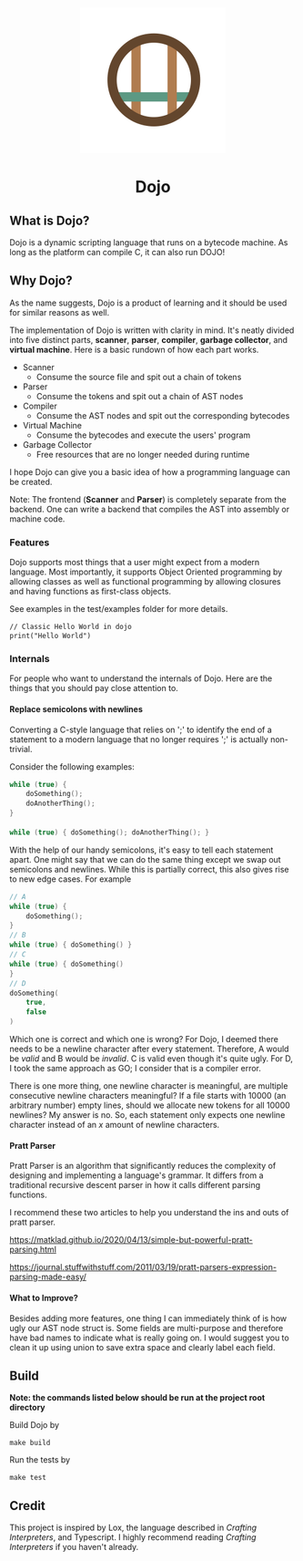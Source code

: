 
<p align="center">
  <img width="256" height="256" src="./dojo.png">
  <h1 align="center">Dojo</h1>
</p>

## What is Dojo?
 
Dojo is a dynamic scripting language that runs on a bytecode machine. As long as the platform can compile C, it can also run DOJO!
 
## Why Dojo?
 
As the name suggests, Dojo is a product of learning and it should be used for similar reasons as well.
 
The implementation of Dojo is written with clarity in mind. It's neatly divided into five distinct parts, **scanner**, **parser**, **compiler**, **garbage collector**, and **virtual machine**. Here is a basic rundown of how each part works.
 
- Scanner
    - Consume the source file and spit out a chain of tokens
- Parser
    - Consume the tokens and spit out a chain of AST nodes
- Compiler
    - Consume the AST nodes and spit out the corresponding bytecodes
- Virtual Machine
    - Consume the bytecodes and execute the users' program
- Garbage Collector
    - Free resources that are no longer needed during runtime

I hope Dojo can give you a basic idea of how a programming language can be created.
 
Note: The frontend (**Scanner** and **Parser**) is completely separate from the backend. One can write a backend that compiles the AST into assembly or machine code.
 
### Features
 
Dojo supports most things that a user might expect from a modern language. Most importantly, it supports Object Oriented programming by allowing classes as well as functional programming by allowing closures and having functions as first-class objects.
 
See examples in the test/examples folder for more details.
```
// Classic Hello World in dojo
print("Hello World")
```

### Internals
For people who want to understand the internals of Dojo. Here are the things that you should pay close attention to.
#### **Replace semicolons with newlines**

Converting a C-style language that relies on ';' to identify the end of a statement to a modern language that no longer requires ';' is actually non-trivial. 

Consider the following examples:

```C
while (true) {
    doSomething();
    doAnotherThing();
}

while (true) { doSomething(); doAnotherThing(); }
```
With the help of our handy semicolons, it's easy to tell each statement apart. One might say that we can do the same thing except we swap out semicolons and newlines. While this is partially correct, this also gives rise to new edge cases. For example
```C
// A
while (true) {
    doSomething();
}
// B
while (true) { doSomething() }
// C
while (true) { doSomething() 
}
// D
doSomething(
    true,
    false
)
```
Which one is correct and which one is wrong? For Dojo, I deemed there needs to be a newline character after every statement. Therefore, A would be *valid* and B would be *invalid*. C is valid even though it's quite ugly. For D, I took the same approach as GO; I consider that is a compiler error.

There is one more thing, one newline character is meaningful, are multiple consecutive newline characters meaningful? If a file starts with 10000 (an arbitrary number) empty lines, should we allocate new tokens for all 10000 newlines? My answer is no. So, each statement only expects one newline character instead of an *x* amount of newline characters.

#### **Pratt Parser**
Pratt Parser is an algorithm that significantly reduces the complexity of designing and implementing a language's grammar. It differs from a traditional recursive descent parser in how it calls different parsing functions. 

I recommend these two articles to help you understand the ins and outs of pratt parser.

https://matklad.github.io/2020/04/13/simple-but-powerful-pratt-parsing.html

https://journal.stuffwithstuff.com/2011/03/19/pratt-parsers-expression-parsing-made-easy/

#### What to Improve?
Besides adding more features, one thing I can immediately think of is how ugly our AST node struct is. Some fields are multi-purpose and therefore have bad names to indicate what is really going on. I would suggest you to clean it up using union to save extra space and clearly label each field.
 

## Build
 
**Note: the commands listed below should be run at the project root directory**
 
Build Dojo by
```
make build
```
 
Run the tests by
```
make test
```
 
## Credit
This project is inspired by Lox, the language described in *Crafting Interpreters*, and Typescript.
I highly recommend reading *Crafting Interpreters* if you haven't already.
 
